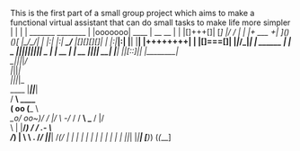 This is the first part of a small group project which aims to make a functional virtual assistant that can do small tasks to make life more simpler 
                                         |
                                         |
                                         |
                                         |
   _______                   ________    |
  |ooooooo|      ____       | __  __ |   |
  |[]+++[]|     [____]      |/  \/  \|   |
  |+ ___ +|     ]()()[      |\__/\__/|   |
  |:|   |:|   ___\__/___    |[][][][]|   |
  |:|___|:|  |__|    |__|   |++++++++|   |
  |[]===[]|   |_|_/\_|_|    | ______ |   |
_ ||||||||| _ | | __ | | __ ||______|| __|
  |_______|   |_|[::]|_|    |________|   \
              \_|_||_|_/                  \
                |_||_|                     \
               _|_||_|_                     \
      ____    |___||___|                     \
     /  __\          ____                     \
     \( oo          (___ \                     \
     _\_o/           oo~)/
    / \|/ \         _\-_/_
   / / __\ \___    / \|/  \
   \ \|   |__/_)  / / .- \ \
    \/_)  |       \ \ .  /_/
     ||___|        \/___(_/
     | | |          | |  |
     | | |          | |  |
     |_|_|          |_|__|
     [__)_)        (_(___]
